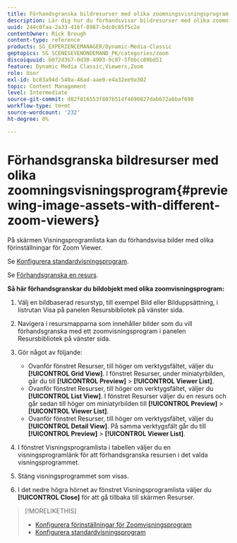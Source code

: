 ```yaml
---
title: Förhandsgranska bildresurser med olika zoomningsvisningsprogram
description: Lär dig hur du förhandsvisar bildresurser med olika zoomningsvisningsprogram i Adobe Dynamic Media Classic.
uuid: 244c0faa-2a33-416f-8987-bdc0c85f5c2e
contentOwner: Rick Brough
content-type: reference
products: SG_EXPERIENCEMANAGER/Dynamic-Media-Classic
geptopics: SG_SCENESEVENONDEMAND_PK/categories/zoom
discoiquuid: b072d3b7-0d30-4903-9c87-5fbbcc89bd51
feature: Dynamic Media Classic,Viewers,Zoom
role: User
exl-id: bc83a94d-540a-46ad-aae0-e4a32ee9a302
topic: Content Management
level: Intermediate
source-git-commit: d82f816553f807b514f4690827dab672a6baf690
workflow-type: tm+mt
source-wordcount: '232'
ht-degree: 0%

---
```


# Förhandsgranska bildresurser med olika zoomningsvisningsprogram{#previewing-image-assets-with-different-zoom-viewers}

På skärmen Visningsprogramlista kan du förhandsvisa bilder med olika förinställningar för Zoom Viewer.

Se [Konfigurera standardvisningsprogram](application-setup.md#configuring_default_viewers).

Se [Förhandsgranska en resurs](previewing-asset.md#previewing_an_asset).

**Så här förhandsgranskar du bildobjekt med olika zoomvisningsprogram:**

1. Välj en bildbaserad resurstyp, till exempel Bild eller Bilduppsättning, i listrutan Visa på panelen Resursbibliotek på vänster sida.
1. Navigera i resursmapparna som innehåller bilder som du vill förhandsgranska med ett zoomvisningsprogram i panelen Resursbibliotek på vänster sida.
1. Gör något av följande:

   * Ovanför fönstret Resurser, till höger om verktygsfältet, väljer du **[!UICONTROL Grid View]**. I fönstret Resurser, under miniatyrbilden, går du till **[!UICONTROL Preview]** > **[!UICONTROL Viewer List]**.
   * Ovanför fönstret Resurser, till höger om verktygsfältet, väljer du **[!UICONTROL List View]**. I fönstret Resurser väljer du en resurs och går sedan till höger om miniatyrbilden till **[!UICONTROL Preview]** > **[!UICONTROL Viewer List]**.
   * Ovanför fönstret Resurser, till höger om verktygsfältet, väljer du **[!UICONTROL Detail View]**. På samma verktygsfält går du till **[!UICONTROL Preview]** > **[!UICONTROL Viewer List]**.

1. I fönstret Visningsprogramlista i tabellen väljer du en visningsprogramlänk för att förhandsgranska resursen i det valda visningsprogrammet.
1. Stäng visningsprogrammet som visas.
1. I det nedre högra hörnet av fönstret Visningsprogramlista väljer du **[!UICONTROL Close]** för att gå tillbaka till skärmen Resurser.

>[!MORELIKETHIS]
>
>* [Konfigurera förinställningar för Zoomvisningsprogram](setting-zoom-viewer-presets.md#setting_up_zoom_viewer_presets)
>* [Konfigurera standardvisningsprogram](application-setup.md#configuring_default_viewers)
